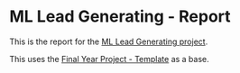 # ML Lead Generating - Report

This is the report for the [ML Lead Generating project](https://github.com/usersina/ml-lead-generating).

This uses the [Final Year Project - Template](https://github.com/usersina/fyp-template) as a base.

